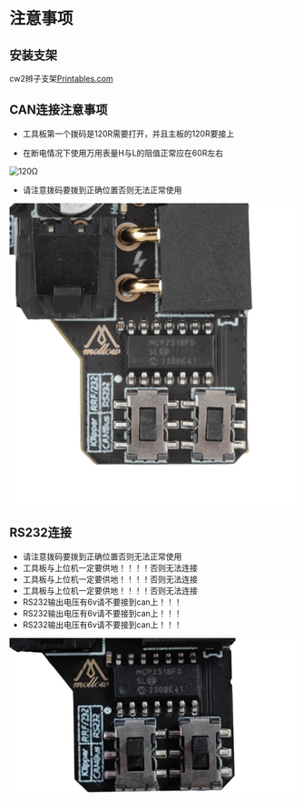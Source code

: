 # 注意事项

## 安装支架

cw2辫子支架[Printables.com](https://www.printables.com/model/665329-pug-holder-for-cw2-lgx-lite)

## CAN连接注意事项

* 工具板第一个拨码是120R需要打开，并且主板的120R要接上

* 在断电情况下使用万用表量H与L的阻值正常应在60R左右

![120Ω](../../images/boards/fly_sb2040_v3/120Ω.png)

* 请注意拨码要拨到正确位置否则无法正常使用

![120Ω](../../images/boards/fly_sb2040_v3/DIP.png)

## RS232连接

* 请注意拨码要拨到正确位置否则无法正常使用
* 工具板与上位机一定要供地！！！！否则无法连接
* 工具板与上位机一定要供地！！！！否则无法连接
* 工具板与上位机一定要供地！！！！否则无法连接
* RS232输出电压有6v请不要接到can上！！！
* RS232输出电压有6v请不要接到can上！！！
* RS232输出电压有6v请不要接到can上！！！

![rs232](../../images/boards/fly_sb2040_v3/UART.png)
